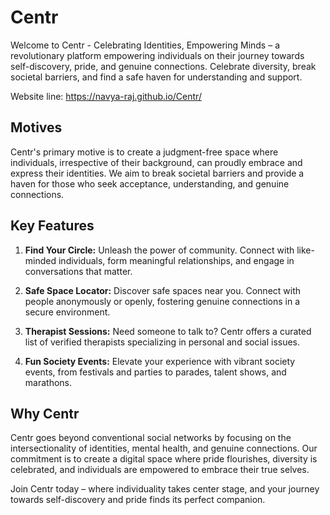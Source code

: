 # Centr

Welcome to Centr - Celebrating Identities, Empowering Minds – a revolutionary platform empowering individuals on their journey towards self-discovery, pride, and genuine connections. Celebrate diversity, break societal barriers, and find a safe haven for understanding and support.

Website line: https://navya-raj.github.io/Centr/

## Motives

Centr's primary motive is to create a judgment-free space where individuals, irrespective of their background, can proudly embrace and express their identities. We aim to break societal barriers and provide a haven for those who seek acceptance, understanding, and genuine connections.

## Key Features

1. **Find Your Circle:**
   Unleash the power of community. Connect with like-minded individuals, form meaningful relationships, and engage in conversations that matter.

2. **Safe Space Locator:**
   Discover safe spaces near you. Connect with people anonymously or openly, fostering genuine connections in a secure environment.

3. **Therapist Sessions:**
   Need someone to talk to? Centr offers a curated list of verified therapists specializing in personal and social issues.

4. **Fun Society Events:**
   Elevate your experience with vibrant society events, from festivals and parties to parades, talent shows, and marathons.

## Why Centr

Centr goes beyond conventional social networks by focusing on the intersectionality of identities, mental health, and genuine connections. Our commitment is to create a digital space where pride flourishes, diversity is celebrated, and individuals are empowered to embrace their true selves.

Join Centr today – where individuality takes center stage, and your journey towards self-discovery and pride finds its perfect companion.

